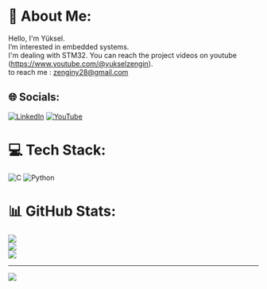 # 💫 About Me:
Hello, I'm Yüksel.<br>I’m interested in embedded systems.<br>I'm dealing with  STM32. You can reach the project videos on youtube (https://www.youtube.com/@yukselzengin).<br>to reach me  : zenginy28@gmail.com


## 🌐 Socials:
[![LinkedIn](https://img.shields.io/badge/LinkedIn-%230077B5.svg?logo=linkedin&logoColor=white)](https://linkedin.com/in/yuksel-zengin-anku-ceng/) 
[![YouTube](https://img.shields.io/badge/YouTube-%23FF0000.svg?logo=YouTube&logoColor=white)](https://youtube.com/@yukselzengin) 

# 💻 Tech Stack:
![C](https://img.shields.io/badge/c-%2300599C.svg?style=for-the-badge&logo=c&logoColor=white) ![Python](https://img.shields.io/badge/python-3670A0?style=for-the-badge&logo=python&logoColor=ffdd54)

# 📊 GitHub Stats:
![](https://github-readme-stats.vercel.app/api?username=Yukselzngn&theme=vue-dark&hide_border=false&include_all_commits=false&count_private=false)<br/>
![](https://github-readme-streak-stats.herokuapp.com/?user=Yukselzngn&theme=vue-dark&hide_border=false)<br/>
![](https://github-readme-stats.vercel.app/api/top-langs/?username=Yukselzngn&theme=vue-dark&hide_border=false&include_all_commits=false&count_private=false&layout=compact)

---
[![](https://visitcount.itsvg.in/api?id=Yukselzngn&icon=0&color=3)](https://visitcount.itsvg.in)

<!-- Proudly created with GPRM ( https://gprm.itsvg.in ) -->
